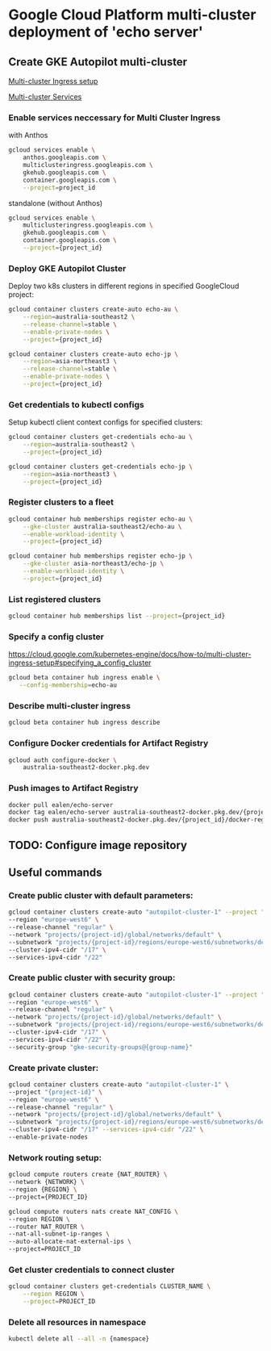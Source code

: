 # Google Cloud Platform multi-cluster deployment of 'echo server'

## Create GKE Autopilot multi-cluster

[Multi-cluster Ingress setup](https://cloud.google.com/kubernetes-engine/docs/how-to/multi-cluster-ingress-setup)

[Multi-cluster Services](https://cloud.google.com/kubernetes-engine/docs/concepts/multi-cluster-services)

### Enable services neccessary for Multi Cluster Ingress

with Anthos

```sh
gcloud services enable \
    anthos.googleapis.com \
    multiclusteringress.googleapis.com \
    gkehub.googleapis.com \
    container.googleapis.com \
    --project=project_id
```

standalone (without Anthos)

```sh
gcloud services enable \
    multiclusteringress.googleapis.com \
    gkehub.googleapis.com \
    container.googleapis.com \
    --project={project_id}
```

### Deploy GKE Autopilot Cluster

Deploy two k8s clusters in different regions in specified GoogleCloud project:

```sh
gcloud container clusters create-auto echo-au \
    --region=australia-southeast2 \
    --release-channel=stable \
    --enable-private-nodes \
    --project={project_id}

gcloud container clusters create-auto echo-jp \
    --region=asia-northeast3 \
    --release-channel=stable \
    --enable-private-nodes \
    --project={project_id}
```

### Get credentials to kubectl configs

Setup kubectl client context configs for specified clusters:

```sh 
gcloud container clusters get-credentials echo-au \
    --region=australia-southeast2 \
    --project={project_id}

gcloud container clusters get-credentials echo-jp \
    --region=asia-northeast3 \
    --project={project_id}
```

### Register clusters to a fleet

```sh
gcloud container hub memberships register echo-au \
    --gke-cluster australia-southeast2/echo-au \
    --enable-workload-identity \
    --project={project_id}

gcloud container hub memberships register echo-jp \
    --gke-cluster asia-northeast3/echo-jp \
    --enable-workload-identity \
    --project={project_id}
```

### List registered clusters

```sh
gcloud container hub memberships list --project={project_id}
```

### Specify a config cluster

https://cloud.google.com/kubernetes-engine/docs/how-to/multi-cluster-ingress-setup#specifying_a_config_cluster


```sh
gcloud beta container hub ingress enable \
   --config-membership=echo-au
```

### Describe multi-cluster ingress

```sh
gcloud beta container hub ingress describe
```

### Configure Docker credentials for Artifact Registry

```sh
gcloud auth configure-docker \
    australia-southeast2-docker.pkg.dev
```

### Push images to Artifact Registry

```sh
docker pull ealen/echo-server
docker tag ealen/echo-server australia-southeast2-docker.pkg.dev/{project_id}/docker-registry/ealen/echo-server
docker push australia-southeast2-docker.pkg.dev/{project_id}/docker-registry/ealen/echo-server
```
## TODO: Configure image repository

## Useful commands

### Create public cluster with default parameters:

```sh
gcloud container clusters create-auto "autopilot-cluster-1" --project "{project-id}" \
--region "europe-west6" \
--release-channel "regular" \
--network "projects/{project-id}/global/networks/default" \
--subnetwork "projects/{project-id}/regions/europe-west6/subnetworks/default" \
--cluster-ipv4-cidr "/17" \
--services-ipv4-cidr "/22"
```

### Create public cluster with security group:

```sh
gcloud container clusters create-auto "autopilot-cluster-1" --project "{project-id}" \
--region "europe-west6" \
--release-channel "regular" \
--network "projects/{project-id}/global/networks/default" \
--subnetwork "projects/{project-id}/regions/europe-west6/subnetworks/default" \
--cluster-ipv4-cidr "/17" \
--services-ipv4-cidr "/22" \
--security-group "gke-security-groups@{group-name}"
```

### Create private cluster:

```sh
gcloud container clusters create-auto "autopilot-cluster-1" \
--project "{project-id}" \
--region "europe-west6" \
--release-channel "regular" \
--network "projects/{project-id}/global/networks/default" \
--subnetwork "projects/{project-id}/regions/europe-west6/subnetworks/default" \
--cluster-ipv4-cidr "/17" --services-ipv4-cidr "/22" \
--enable-private-nodes
```

### Network routing setup:

```sh
gcloud compute routers create {NAT_ROUTER} \
--network {NETWORK} \
--region {REGION} \
--project={PROJECT_ID}

gcloud compute routers nats create NAT_CONFIG \
--region REGION \
--router NAT_ROUTER \
--nat-all-subnet-ip-ranges \
--auto-allocate-nat-external-ips \
--project=PROJECT_ID
```

### Get cluster credentials to connect cluster

```sh
gcloud container clusters get-credentials CLUSTER_NAME \
    --region REGION \
    --project=PROJECT_ID
```

### Delete all resources in namespace

```sh
kubectl delete all --all -n {namespace}
```
